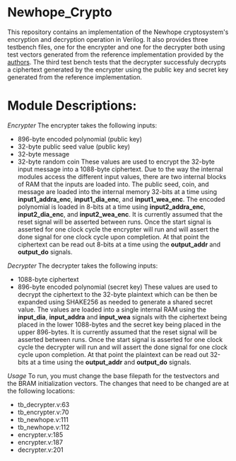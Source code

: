 # Newhope_Crypto
This repository contains an implementation of the Newhope cryptosystem's encryption and decryption operation in Verilog. It also provides three testbench files, one for the encrypter and one for the decrypter both using test vectors generated from the reference implementation provided by the [authors](https://newhopecrypto.org/resources.shtml). The third test bench tests that the decrypter successfuly decrypts a ciphertext generated by the encrypter using the public key and secret key generated from the reference implementation.

# Module Descriptions:

_Encrypter_
The encrypter takes the following inputs:
  * 896-byte encoded polynomial (public key)
  * 32-byte public seed value (public key)
  * 32-byte message
  * 32-byte random coin
These values are used to encrypt the 32-byte input message into a 1088-byte ciphertext. Due to the way the internal modules access the different input values, there are two internal blocks of RAM that the inputs are loaded into. The public seed, coin, and message are loaded into the internal memory 32-bits at a time using **input1_addra_enc**, **input1_dia_enc**, and **input1_wea_enc**. The encoded polynomial is loaded in 8-bits at a time using **input2_addra_enc**, **input2_dia_enc**, and **input2_wea_enc**. It is currently assumed that the reset signal will be asserted between runs. Once the start signal is asserted for one clock cycle the encrypter will run and will assert the done signal for one clock cycle upon completion. At that point the ciphertext can be read out 8-bits at a time using the **output_addr** and **output_do** signals.

_Decrypter_
The decrypter takes the following inputs:
  * 1088-byte ciphertext
  * 896-byte encoded polynomial (secret key)
These values are used to decrypt the ciphertext to the 32-byte plaintext which can be then be expanded using SHAKE256 as needed to generate a shared secret value. The values are loaded into a single internal RAM using the **input_dia**, **input_addra** and **input_wea** signals with the ciphertext being placed in the lower 1088-bytes and the secret key being placed in the upper 896-bytes. It is currently assumed that the reset signal will be asserted between runs. Once the start signal is asserted for one clock cycle the decrypter will run and will assert the done signal for one clock cycle upon completion. At that point the plaintext can be read out 32-bits at a time using the **output_addr** and **output_do** signals.

_Usage_
To run, you must change the base filepath for the testvectors and the BRAM initialization vectors. The changes that need to be changed are at the following locations:
  * tb_decrypter.v:63
  * tb_encrypter.v:70
  * tb_newhope.v:111
  * tb_newhope.v:112
  * encrypter.v:185
  * encrypter.v:187
  * decrypter.v:201